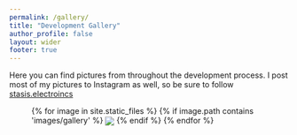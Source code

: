 ```yaml
---
permalink: /gallery/
title: "Development Gallery"
author_profile: false
layout: wider
footer: true
---
```


Here you can find pictures from throughout the development process. I post most of my pictures to Instagram as well, so be sure to follow [stasis.electroincs](https://www.instagram.com/stasis.electronics/)

<figure class="half">
{% for image in site.static_files %}
    {% if image.path contains 'images/gallery' %}
<img style="max-width: 800px;vertical-align:middle;" src="{{ site.baseurl }}{{ image.path }}"/>
    {% endif %}
{% endfor %}
</figure>
